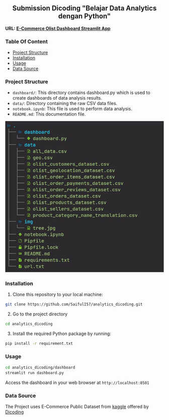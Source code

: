 <h2 align='center'>Submission Dicoding "Belajar Data Analytics dengan Python"</h2>

**URL: [E-Commerce Olist Dashboard Streamlit App](google.com)**

### Table Of Content

- [Project Structure](#project-structure)
- [Installation](#installation)
- [Usage](#usage)
- [Data Source](#data-source)

### Project Structure

- `dashboard/`: This directory contains dashboard.py which is used to create dashboards of data analysis results.
- `data/`: Directory containing the raw CSV data files.
- `notebook.ipynb`: This file is used to perform data analysis.
- `README.md`: This documentation file.

![tree](./img/tree.jpg)

### Installation

1. Clone this repository to your local machine:

```bash
git clone https://github.com/SaifulI57/analytics_dicoding.git
```

2. Go to the project directory

```bash
cd analytics_dicoding

```

3. Install the required Python package by running:

```bash
pip install -r requirement.txt
```

### Usage

```bash
cd analytics_dicoding/dashboard
streamlit run dashboard.py
```

Access the dashboard in your web browser at `http://localhost:8501`

### Data Source

The Project uses E-Commerce Public Dataset from [kaggle](https://www.kaggle.com/datasets/olistbr/brazilian-ecommerce?resource=download) offered by [Dicoding](https://dicoding.com)
